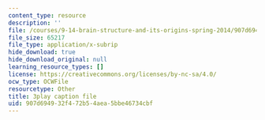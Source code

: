```yaml
---
content_type: resource
description: ''
file: /courses/9-14-brain-structure-and-its-origins-spring-2014/907d694932f472b54aea5bbe46734cbf_555145.srt
file_size: 65217
file_type: application/x-subrip
hide_download: true
hide_download_original: null
learning_resource_types: []
license: https://creativecommons.org/licenses/by-nc-sa/4.0/
ocw_type: OCWFile
resourcetype: Other
title: 3play caption file
uid: 907d6949-32f4-72b5-4aea-5bbe46734cbf
---
```

